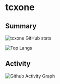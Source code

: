 # tcxone

## Summary

![tcxone GitHub stats](https://github-readme-stats.tcxone.eu.org/api?username=tcxone&show_icons=true&theme=tokyonight)

![Top Langs](https://github-readme-stats.tcxone.eu.org/api/top-langs/?username=tcxone&layout=compact&theme=tokyonight)

## Activity

![Github Activity Graph](https://github-readme-activity-graph.vercel.app/graph?username=tcxone&bg_color=010b00&color=99ffb7&line=e1fff1&point=bfffc2&area=true&hide_border=true)
